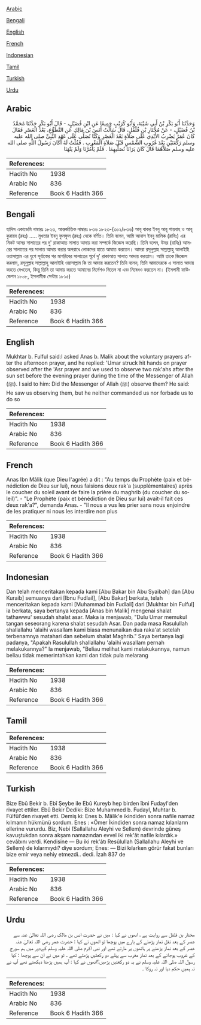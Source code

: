 [Arabic](#arabic)

[Bengali](#bengali)

[English](#english)

[French](#french)

[Indonesian](#indonesian)

[Tamil](#tamil)

[Turkish](#turkish)

[Urdu](#urdu)

## Arabic


<div dir="rtl" lang="ar" style={{fontSize:'larger',backgroundColor:'#f8f9fa',padding:20}}>
وَحَدَّثَنَا أَبُو بَكْرِ بْنُ أَبِي شَيْبَةَ، وَأَبُو كُرَيْبٍ جَمِيعًا عَنِ ابْنِ فُضَيْلٍ، - قَالَ أَبُو بَكْرٍ حَدَّثَنَا مُحَمَّدُ بْنُ فُضَيْلٍ، - عَنْ مُخْتَارِ بْنِ فُلْفُلٍ، قَالَ سَأَلْتُ أَنَسَ بْنَ مَالِكٍ عَنِ التَّطَوُّعِ، بَعْدَ الْعَصْرِ فَقَالَ كَانَ عُمَرُ يَضْرِبُ الأَيْدِي عَلَى صَلاَةٍ بَعْدَ الْعَصْرِ وَكُنَّا نُصَلِّي عَلَى عَهْدِ النَّبِيِّ صلى الله عليه وسلم رَكْعَتَيْنِ بَعْدَ غُرُوبِ الشَّمْسِ قَبْلَ صَلاَةِ الْمَغْرِبِ ‏.‏ فَقُلْتُ لَهُ أَكَانَ رَسُولُ اللَّهِ صلى الله عليه وسلم صَلاَّهُمَا قَالَ كَانَ يَرَانَا نُصَلِّيهِمَا ‏.‏ فَلَمْ يَأْمُرْنَا وَلَمْ يَنْهَنَا
</div>
<div style={{backgroundColor:'#f8f9fa',padding:20, marginBottom: 10}}><table> <thead> <tr> <th>References:</th> <th></th> </tr> </thead> <tbody><tr><td>Hadith No</td><td>1938</td></tr><tr><td>Arabic No</td><td>836</td></tr><tr><td>Reference</td><td>Book 6 Hadith 366</td></tr></tbody></table></div>

## Bengali


<div dir="ltr" lang="bn" style={{fontSize:'larger',backgroundColor:'#f8f9fa',padding:20}}>
হাদিস একাডেমি নাম্বারঃ ১৮২৩, আন্তর্জাতিক নাম্বারঃ ৮৩৬ ১৮২৩-(৩০২/৮৩৬) আবৃ বাকর ইবনু আবূ শায়বাহ ও আবূ কুরায়ব (রহঃ) ..... মুখতার ইবনু ফুলফুল (রহঃ) থেকে বর্ণিত। তিনি বলেন, আমি আনাস ইবনু মালিক (রাযিঃ) এর নিকট আসর সালাতের পর দু' রাকাআত সালাত আদায় করা সম্পর্কে জিজ্ঞেস করেছি। তিনি বলেন, উমর (রাযিঃ) আসরের সালাতের পর সালাত আদায় করার অপরাধে লোকদের হাতে আঘাত করতেন। আমরা রসূলুল্লাহ সাল্লাল্লাহু আলাইহি ওয়াসাল্লাম এর যুগে সূর্যাস্তের পর মাগরিবের সালাতের পূর্বে দু' রাকাআত সালাত আদায় করতাম। আমি তাকে জিজ্ঞেস করলাম, রসূলুল্লাহ সাল্লাল্লাহু আলাইহি ওয়াসাল্লাম কি তা আদায় করতেন? তিনি বলেন, তিনি আমাদেরকে এ সালাত আদায় করতে দেখতেন, কিন্তু তিনি তা আদায় করতে আমাদের নির্দেশও দিতেন না এবং নিষেধও করতেন না। (ইসলামী ফাউন্ডেশন ১৮০৮, ইসলামীক সেন্টার ১৮১৫)
</div>
<div style={{backgroundColor:'#f8f9fa',padding:20, marginBottom: 10}}><table> <thead> <tr> <th>References:</th> <th></th> </tr> </thead> <tbody><tr><td>Hadith No</td><td>1938</td></tr><tr><td>Arabic No</td><td>836</td></tr><tr><td>Reference</td><td>Book 6 Hadith 366</td></tr></tbody></table></div>

## English


<div dir="ltr" lang="en" style={{fontSize:'larger',backgroundColor:'#f8f9fa',padding:20}}>
Mukhtar b. Fulful said:I asked Anas b. Malik about the voluntary prayers after the afternoon prayer, and he replied: 'Umar struck hit hands on prayer observed after the 'Asr prayer and we used to observe two rak'ahs after the sun set before the evening prayer during the time of the Messenger of Allah (ﷺ). I said to him: Did the Messenger of Allah (ﷺ) observe them? He said: He saw us observing them, but he neither commanded us nor forbade us to do so
</div>
<div style={{backgroundColor:'#f8f9fa',padding:20, marginBottom: 10}}><table> <thead> <tr> <th>References:</th> <th></th> </tr> </thead> <tbody><tr><td>Hadith No</td><td>1938</td></tr><tr><td>Arabic No</td><td>836</td></tr><tr><td>Reference</td><td>Book 6 Hadith 366</td></tr></tbody></table></div>

## French


<div dir="ltr" lang="fr" style={{fontSize:'larger',backgroundColor:'#f8f9fa',padding:20}}>
Anas Ibn Mâlik (que Dieu l'agrée) a dit : "Au temps du Prophète (paix et bénédiction de Dieu sur lui), nous faisions deux rak'a (supplémentaires) après le coucher du soleil avant de faire la prière du maghrib (du coucher du soleil)". - "Le Prophète (paix et bénédiction de Dieu sur lui) avait-il fait ces deux rak'a?", demanda Anas. - "Il nous a vus les prier sans nous enjoindre de les pratiquer ni nous les interdire non plus
</div>
<div style={{backgroundColor:'#f8f9fa',padding:20, marginBottom: 10}}><table> <thead> <tr> <th>References:</th> <th></th> </tr> </thead> <tbody><tr><td>Hadith No</td><td>1938</td></tr><tr><td>Arabic No</td><td>836</td></tr><tr><td>Reference</td><td>Book 6 Hadith 366</td></tr></tbody></table></div>

## Indonesian


<div dir="ltr" lang="id" style={{fontSize:'larger',backgroundColor:'#f8f9fa',padding:20}}>
Dan telah menceritakan kepada kami [Abu Bakar bin Abu Syaibah] dan [Abu Kuraib] semuanya dari [Ibnu Fudlail], [Abu Bakar] berkata, telah menceritakan kepada kami [Muhammad bin Fudlail] dari [Mukhtar bin Fulful] ia berkata, saya bertanya kepada [Anas bin Malik] mengenai shalat tathawwu' sesudah shalat asar. Maka ia menjawab, "Dulu Umar memukul tangan seseorang karena shalat sesudah Asar. Dan pada masa Rasulullah shallallahu 'alaihi wasallam kami biasa menunaikan dua raka'at setelah terbenamnya matahari dan sebelum shalat Maghrib." Saya bertanya lagi padanya, "Apakah Rasulullah shallallahu 'alaihi wasallam pernah melakukannya?" Ia menjawab, "Beliau melihat kami melakukannya, namun beliau tidak memerintahkan kami dan tidak pula melarang
</div>
<div style={{backgroundColor:'#f8f9fa',padding:20, marginBottom: 10}}><table> <thead> <tr> <th>References:</th> <th></th> </tr> </thead> <tbody><tr><td>Hadith No</td><td>1938</td></tr><tr><td>Arabic No</td><td>836</td></tr><tr><td>Reference</td><td>Book 6 Hadith 366</td></tr></tbody></table></div>

## Tamil


<div dir="ltr" lang="ta" style={{fontSize:'larger',backgroundColor:'#f8f9fa',padding:20}}>

</div>
<div style={{backgroundColor:'#f8f9fa',padding:20, marginBottom: 10}}><table> <thead> <tr> <th>References:</th> <th></th> </tr> </thead> <tbody><tr><td>Hadith No</td><td>1938</td></tr><tr><td>Arabic No</td><td>836</td></tr><tr><td>Reference</td><td>Book 6 Hadith 366</td></tr></tbody></table></div>

## Turkish


<div dir="ltr" lang="tr" style={{fontSize:'larger',backgroundColor:'#f8f9fa',padding:20}}>
Bize Ebû Bekir b. Ebî Şeybe ile Ebû Kureyb hep birden îbni Fudayl'den rivayet ettiler. Ebû Bekir Dediki: Bize Muhammed b. Fudayl, Muhtar b. Fülfül'den rivayet etti. Demiş ki: Enes b. Mâlik'e ikindiden sonra nafile namaz kılmanın hükmünü sordum. Enes : «Ömer İkindiden sonra namaz kılanların ellerine vururdu. Biz, Nebi (Sallallahu Aleyhi ve Sellem) devrinde güneş kavuştukdan sonra akşam namazından evvel iki rek'ât nafile kılardık.» cevâbını verdi. Kendisine — Bu iki rek'âtı Resûlullah (Sallallahu Aleyhi ve Sellem) de kılarmıydı? diye sordum; Enes: — Bizi kılarken görür fakat bunları bize emir veya nehiy etmezdi.. dedi. İzah 837 de
</div>
<div style={{backgroundColor:'#f8f9fa',padding:20, marginBottom: 10}}><table> <thead> <tr> <th>References:</th> <th></th> </tr> </thead> <tbody><tr><td>Hadith No</td><td>1938</td></tr><tr><td>Arabic No</td><td>836</td></tr><tr><td>Reference</td><td>Book 6 Hadith 366</td></tr></tbody></table></div>

## Urdu


<div dir="rtl" lang="ur" style={{fontSize:'larger',backgroundColor:'#f8f9fa',padding:20}}>
مختار بن فلفل سے روایت ہے ، انھوں نے کہا : میں نے حضرت انس بن مالک رضی اللہ تعالیٰ عنہ سے عصر کے بعد نفل نماز پڑھنے کے بارے میں پوچھا تو انھوں نے کہا : حضرت عمر رضی اللہ تعالیٰ عنہ عصر کے بعد نماز پڑھنے پر ہاتھوں پر مارتے تھے اور نبی اکرم صلی اللہ علیہ وسلم کےدور میں ہم سورج کے غروب ہوجانے کے بعد نماز مغرب سے پہلے دو رکعتیں پڑھتے تھے ۔ تو میں نے ان سے پوچھا : کیا رسول اللہ صلی اللہ علیہ وسلم نے یہ دو رکعتیں پڑھیں؟انھوں نے کہا : آپ ہمیں پڑھتا دیکھتے تھے آپ نے نہ ہمیں حکم دیا اور نہ روکا ۔
</div>
<div style={{backgroundColor:'#f8f9fa',padding:20, marginBottom: 10}}><table> <thead> <tr> <th>References:</th> <th></th> </tr> </thead> <tbody><tr><td>Hadith No</td><td>1938</td></tr><tr><td>Arabic No</td><td>836</td></tr><tr><td>Reference</td><td>Book 6 Hadith 366</td></tr></tbody></table></div>